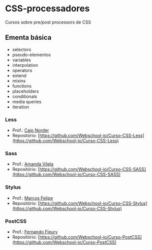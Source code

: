 # CSS-processadores
Cursos sobre pre/post processors de CSS

## Ementa básica

- selectors
- pseudo-elementos
- variables
- interpolation
- operators
- extend
- mixins
- functions
- placeholders
- conditionals
- media queries
- iteration

### Less

- Prof.: [Caio Norder](https://github.com/caionorder)
- Repositório: [https://github.com/Webschool-io/Curso-CSS-Less](https://github.com/Webschool-io/Curso-CSS-Less)


### Sass

- Prof.: [Amanda Vilela](https://github.com/amandavilela)
- Repositório: [https://github.com/Webschool-io/Curso-CSS-SASS](https://github.com/Webschool-io/Curso-CSS-SASS)

### Stylus

- Prof.: [Marcos Felipe](https://github.com/omarkdev/)
- Repositório: [https://github.com/Webschool-io/Curso-CSS-Stylus](https://github.com/Webschool-io/Curso-CSS-Stylus)


### PostCSS

- Prof.: [Fernando Fleury](https://github.com/fernandofleury)
- Repositório: [https://github.com/Webschool-io/Curso-PostCSS](https://github.com/Webschool-io/Curso-PostCSS)
